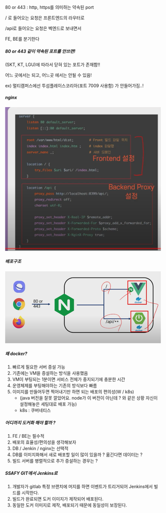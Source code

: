 80 or 443 : http, https를 의미하는 약속된 port

/ 로 들어오는 요청은 프론트엔드의 라우터로

/api로 들어오는 요청은 벡엔드로 보내면서

FE, BE를 분기한다



##### 80 or 443 같이 약속된 포트를 안쓰면!

(SKT, KT, LGU)에 따라서 닫혀 있는 포트가 존재함!!

어느 곳에서는 되고, 어느곳 에서는 안될 수 있음!

ex) 멀티캠퍼스에선 투섬플레이스코리아(포트 7009 사용함) 가 안들어가짐..!



##### nginx

![image-20210810090742701](image-20210810090742701.png)



##### 배포구조

![image-20210810091016419](image-20210810091016419.png)





##### 왜 docker?

1. 빠르게 필요한 서버 증설 가능
2. 기존에는 VM을 증설하는 방식을 사용했음
3. VM이 부팅되는 1분이면 서비스 전체가 중지되기에 충분한 시간
4. 운영체제를 부팅해야하는 기존의 방식보다 빠름
5. 이미지를 만들어두면 찍어내기만 하면 되는 배포의 편의성(W / k8s) 
   - (java 버전을 잘못 깔았어요. node가 이 버전이 아닌데 ? 와 같은 상황 자신이 설정해놓은 세팅대로 배포 가능)
   - k8s : 쿠버네티스



##### 어디까지 도커화 해야 할까 ?

1. FE / BE는 필수적
2. 배포의 효율성/편의성을 생각해보자
3. DB / Jenkin / nginx는 선택적
4. DB를 이미지화해서 새로 배포할 일이 많이 있을까 ? 옮긴다면 데이터는 ?
5. 빌드 서버를 병렬적으로 추가 증설하는 경우는 ?



##### SSAFY GIT에서 Jenkins로 

1. 개발자가 gitlab 특정 브랜치에 머지를 하면 이벤트가 트리거되어 Jenkins에서 빌드를 시작한다.
2. 빌드가 완료되면 도커 이미지가 제작되어 배포된다.
3. 동일한 도커 이미지로 제작, 배포되기 때문에 동일성이 보장된다.

